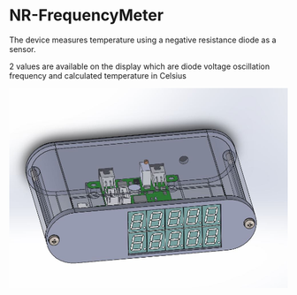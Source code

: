 # NR-FrequencyMeter
The device measures temperature using a negative resistance diode as a sensor.

2 values are available on the display which are diode voltage oscillation frequency and calculated temperature in Celsius

![device model](https://github.com/OTRIUM/NR-FrequencyMeter/blob/master/DeviceModel.JPG)
